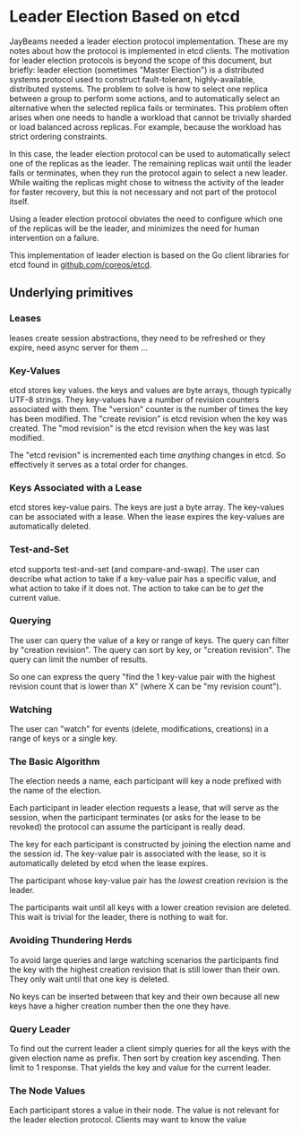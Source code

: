 # Leader Election Based on etcd

JayBeams needed a leader election protocol implementation.  These are
my notes about how the protocol is implemented in etcd clients.
The motivation for leader election protocols is beyond the scope of
this document, but briefly:
leader election (sometimes "Master Election") is a distributed systems
protocol used to construct fault-tolerant, highly-available,
distributed systems.
The problem to solve is how to select one replica between a group to
perform some actions, and to automatically select an alternative when
the selected replica fails or terminates.
This problem often arises when one needs to handle a workload that
cannot be trivially sharded or load balanced across replicas.
For example, because the workload has strict ordering constraints.

In this case, the leader election protocol can be used to
automatically select one of the replicas as the leader.
The remaining replicas wait until the leader fails or terminates, when
they run the protocol again to select a new leader.
While waiting the replicas might chose to witness the activity of the
leader for faster recovery, but this is not necessary and not part of
the protocol itself.

Using a leader election protocol obviates the need to configure which
one of the replicas will be the leader, and minimizes the need for
human intervention on a failure.

This implementation of leader election is based on the Go client
libraries for etcd found in
[github.com/coreos/etcd](https://github.com/coreos/etcd/).

## Underlying primitives

### Leases

leases create session abstractions, they need to be refreshed or they
expire, need async server for them ...

### Key-Values

etcd stores key values. the keys and values are byte arrays, though
typically UTF-8 strings.
They key-values have a number of revision counters associated with
them.
The "version" counter is the number of times the key has been modified.
The "create revision" is etcd revision when the key was created.
The "mod revision" is the etcd revision when the key was last modified.

The "etcd revision" is incremented each time *anything* changes in
etcd.  So effectively it serves as a total order for changes.

### Keys Associated with a Lease

etcd stores key-value pairs.  The keys are just a byte array.  The
key-values can be associated with a lease.  When the lease expires
the key-values are automatically deleted.

### Test-and-Set

etcd supports test-and-set (and compare-and-swap).  The user can
describe what action to take if a key-value pair has a specific value,
and what action to take if it does not.
The action to take can be to *get* the current value.

### Querying

The user can query the value of a key or range of keys.
The query can filter by "creation revision".
The query can sort by key, or "creation revision".
The query can limit the number of results.

So one can express the query "find the 1 key-value pair with the
highest revision count that is lower than X" (where X can be "my
revision count").

### Watching

The user can "watch" for events (delete, modifications, creations) in
a range of keys or a single key.

### The Basic Algorithm

The election needs a name, each participant will key a node prefixed
with the name of the election.

Each participant in leader election requests a lease, that will serve
as the session, when the participant terminates (or asks for the lease
to be revoked) the protocol can assume the participant is really dead.

The key for each participant is constructed by joining the election
name and the session id.
The key-value pair is associated with the lease, so it is
automatically deleted by etcd when the lease expires.

The participant whose key-value pair has the *lowest* creation
revision is the leader.

The participants wait until all keys with a lower creation revision
are deleted.  This wait is trivial for the leader, there is nothing to
wait for.

### Avoiding Thundering Herds

To avoid large queries and large watching scenarios the participants
find the key with the highest creation revision that is still lower
than their own.
They only wait until that one key is deleted.

No keys can be inserted between that key and their own because all new
keys have a higher creation number then the one they have.

### Query Leader

To find out the current leader a client simply queries for all the
keys with the given election name as prefix.
Then sort by creation key ascending.
Then limit to 1 response.
That yields the key and value for the current leader.

### The Node Values

Each participant stores a value in their node.
The value is not relevant for the leader election protocol.
Clients may want to know the value 